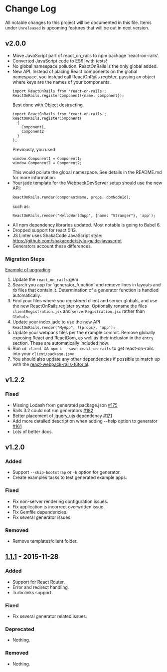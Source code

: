 # Change Log
All notable changes to this project will be documented in this file. Items under `Unreleased` is upcoming features that will be out in next version.

## v2.0.0
- Move JavaScript part of react_on_rails to npm package 'react-on-rails'.
- Converted JavaScript code to ES6! with tests!
- No global namespace pollution. ReactOnRails is the only global added.
- New API. Instead of placing React components on the global namespace, you instead call ReactOnRails.register, passing an object where keys are the names of your components.
  ```
  import ReactOnRails from 'react-on-rails';
  ReactOnRails.registerComponent({name: component});
  ```
  Best done with Object destructing
  ```
  import ReactOnRails from 'react-on-rails';
  ReactOnRails.registerComponent(
    {
      Component1,
      Component2
    }
  );
  ```
  Previously, you used 
  ```
  window.Component1 = Component1;
  window.Component2 = Component2;
  ```
  This would pollute the global namespace. See details in the README.md for more information.
- Your jade template for the WebpackDevServer setup should use the new API:
  ```
  ReactOnRails.render(componentName, props, domNodeId);
  ```
  such as:
  ```
  ReactOnRails.render("HelloWorldApp", {name: "Stranger"}, 'app');
  ```
- All npm dependency libraries updated. Most notable is going to Babel 6.
- Dropped support for react 0.13.
- JS Linter uses ShakaCode JavaScript style: https://github.com/shakacode/style-guide-javascript 
- Generators account these differences.

### Migration Steps
[Example of upgrading](https://github.com/shakacode/react-webpack-rails-tutorial/commit/5b1b8698e8daf0f0b94e987740bc85ee237ef608)

1. Update the `react_on_rails` gem
2. Search you app for 'generator_function' and remove lines in layouts and rb files that contain it. Determination of a generator function is handled automatically.
3. Find your files where you registered client and server globals, and use the new ReactOnRails.register syntax. Optionally rename the files `clientRegistration.jsx` and `serverRegistration.jsx` rather than `Globals`.
4. Update your index.jade to use the new API `ReactOnRails.render("MyApp", !{props}, 'app');`
5. Update your webpack files per the example commit. Remove globally exposing React and ReactDom, as well as their inclusion in the `entry` section. These are automatically included now.
6. Run `cd client && npm i --save react-on-rails` to get react-on-rails into your `client/package.json`.
7. You should also update any other dependencies if possible to match up with the [react-webpack-rails-tutorial](https://github.com/shakacode/react-webpack-rails-tutorial/).

## v1.2.2
### Fixed
- Missing Lodash from generated package.json [#175](https://github.com/shakacode/react_on_rails/pull/175)
- Rails 3.2 could not run generators [#182](https://github.com/shakacode/react_on_rails/pull/182)
- Better placement of jquery_ujs dependency [#171](https://github.com/shakacode/react_on_rails/pull/171)
- Add more detailed description when adding --help option to generator [#161](https://github.com/shakacode/react_on_rails/pull/161)
- Lots of better docs.

## v1.2.0
### Added
- Support `--skip-bootstrap` or `-b` option for generator.
- Create examples tasks to test generated example apps.

### Fixed
- Fix non-server rendering configuration issues.
- Fix application.js incorrect overwritten issue.
- Fix Gemfile dependencies.
- Fix several generator issues.

### Removed
- Remove templates/client folder.

## [1.1.1] - 2015-11-28
### Added
- Support for React Router.
- Error and redirect handling.
- Turbolinks support.

### Fixed
- Fix several generator related issues.

### Deprecated
- Nothing.

### Removed
- Nothing.

[Unreleased]: https://github.com/shakacode/react_on_rails/compare/v1.0.0...HEAD
[1.1.1]: https://github.com/shakacode/react_on_rails/compare/v1.0.0...v1.1.1
